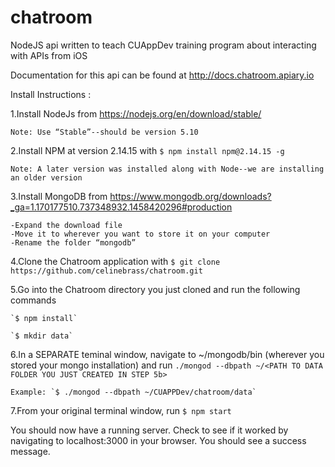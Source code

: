 # chatroom
NodeJS api written to teach CUAppDev training program about interacting with APIs from iOS

Documentation for this api can be found at http://docs.chatroom.apiary.io

Install Instructions : 

1.Install NodeJs from https://nodejs.org/en/download/stable/
  
    Note: Use “Stable”--should be version 5.10
  
2.Install NPM at version 2.14.15 with `$ npm install npm@2.14.15 -g`
  
    Note: A later version was installed along with Node--we are installing an older version

3.Install MongoDB from https://www.mongodb.org/downloads?_ga=1.170177510.737348932.1458420296#production

    -Expand the download file
    -Move it to wherever you want to store it on your computer
    -Rename the folder “mongodb”
  
4.Clone the Chatroom application with `$ git clone https://github.com/celinebrass/chatroom.git`

5.Go into the Chatroom directory you just cloned and run the following commands

    `$ npm install`
    
    `$ mkdir data`
  
6.In a SEPARATE teminal window, navigate to ~<PATH>/mongodb/bin (wherever you stored your mongo installation) and run `./mongod --dbpath ~/<PATH TO DATA FOLDER YOU JUST CREATED IN STEP 5b>`
    
    Example: `$ ./mongod --dbpath ~/CUAPPDev/chatroom/data`

7.From your original terminal window, run `$ npm start`

You should now have a running server.  Check to see if it worked by navigating to localhost:3000 in your browser.  You should see a success message.

